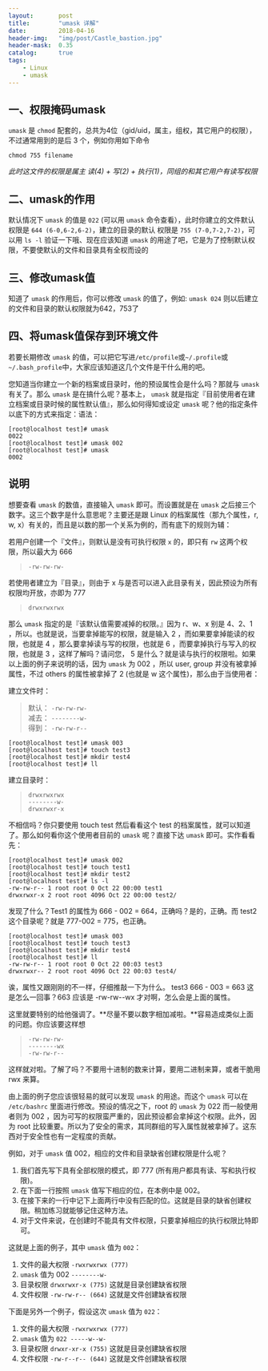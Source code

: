 ```yaml
---
layout:       post
title:        "umask 详解"
date:         2018-04-16
header-img:   "img/post/Castle_bastion.jpg"
header-mask:  0.35
catalog:      true
tags:
    - Linux 
    - umask
---
```


## 一、权限掩码umask

 `umask` 是 `chmod` 配套的，总共为4位（gid/uid，属主，组权，其它用户的权限），不过通常用到的是后 3 个，例如你用如下命令
```vim
chmod 755 filename
```
*此时这文件的权限是属主 读(4) + 写(2) + 执行(1)，同组的和其它用户有读写权限*

## 二、umask的作用

默认情况下 `umask` 的值是 `022` (可以用 `umask` 命令查看），此时你建立的文件默认权限是 `644 (6-0,6-2,6-2)`，建立的目录的默认 权限是 `755 (7-0,7-2,7-2)`，可以用 `ls -l` 验证一下哦、现在应该知道 `umask` 的用途了吧，它是为了控制默认权限，不要使默认的文件和目录具有全权而设的

## 三、修改umask值

知道了 `umask` 的作用后，你可以修改 `umask` 的值了，例如: `umask 024` 则以后建立的文件和目录的默认权限就为642，753了

## 四、将umask值保存到环境文件

若要长期修改 `umask` 的值，可以把它写进`/etc/profile`或`~/.profile`或`~/.bash_profile`中，大家应该知道这几个文件是干什么用的吧。

您知道当你建立一个新的档案或目录时，他的预设属性会是什么吗？那就与 `umask` 有关了。那么 `umask` 是在搞什么呢？基本上， `umask` 就是指定『目前使用者在建立档案或目录时候的属性默认值』，那么如何得知或设定 `umask` 呢？他的指定条件以底下的方式来指定：语法：
```vim 
[root@localhost test]# umask
0022
[root@localhost test]# umask 002
[root@localhost test]# umask
0002
```
## 说明
想要查看 `umask` 的数值，直接输入 `umask` 即可。而设置就是在 `umask` 之后接三个数字。这三个数字是什么意思呢？主要还是跟 Linux 的档案属性（那九个属性，r, w, x）有关的，而且是以数的那一个关系为例的，而有底下的规则为辅：

若用户创建一个『文件』，则默认是没有可执行权限 `x` 的，即只有 `rw` 这两个权限，所以最大为 666 

> `-rw-rw-rw-`

若使用者建立为『目录』，则由于 x 与是否可以进入此目录有关，因此预设为所有权限均开放，亦即为 777 

> `drwxrwxrwx`

那么 `umask` 指定的是『该默认值需要减掉的权限。』因为 r、w、x 别是 4、2、1 ，所以。也就是说，当要拿掉能写的权限，就是输入 2 ，而如果要拿掉能读的权限，也就是 4 ，那么要拿掉读与写的权限，也就是 6 ，而要拿掉执行与写入的权限，也就是 3 ，这样了解吗？请问您， 5 是什么？就是读与执行的权限啦。如果以上面的例子来说明的话，因为 `umask` 为 002 ，所以 user, group 并没有被拿掉属性，不过 others 的属性被拿掉了 2 (也就是 w 这个属性)，那么由于当使用者：

建立文件时：
> 默认： `-rw-rw-rw-`  
> 减去： `--------w-`  
> 得到： `-rw-rw-r--`

```vim
[root@localhost test]# umask 003
[root@localhost test]# touch test3
[root@localhost test]# mkdir test4
[root@localhost test]# ll
```

建立目录时：
> `drwxrwxrwx`  
> `--------w-`  
> `drwxrwxr-x`

不相信吗？你只要使用 touch test 然后看看这个 test 的档案属性，就可以知道了。那么如何看你这个使用者目前的 `umask` 呢？直接下达 `umask` 即可。实作看看先：
```vim
[root@localhost test]# umask 002
[root@localhost test]# touch test1
[root@localhost test]# mkdir test2
[root@localhost test]# ls -l
-rw-rw-r-- 1 root root 0 Oct 22 00:00 test1
drwxrwxr-x 2 root root 4096 Oct 22 00:00 test2/
```
发现了什么？Test1 的属性为 666 - 002 = 664，正确吗？是的，正确。而 test2 这个目录呢？就是 777-002 = 775，也正确。
```vim
[root@localhost test]# umask 003
[root@localhost test]# touch test3
[root@localhost test]# mkdir test4
[root@localhost test]# ll
-rw-rw-r-- 1 root root 0 Oct 22 00:03 test3
drwxrwxr-- 2 root root 4096 Oct 22 00:03 test4/
```
诶，属性又跟刚刚的不一样，仔细推敲一下为什么。
test3 666 - 003 = 663
这是怎么一回事？663 应该是 -rw-rw--wx 才对啊，怎么会是上面的属性。

这里就要特别的给他强调了。**尽量不要以数字相加减啦。**容易造成类似上面的问题。你应该要这样想 

> `-rw-rw-rw-`  
> `--------wx`  
> `-rw-rw-r--`

这样就对啦。了解了吗？不要用十进制的数来计算，要用二进制来算，或者干脆用 rwx 来算。

由上面的例子您应该很轻易的就可以发现 `umask` 的用途。而这个 `umask` 可以在 `/etc/bashrc` 里面进行修改。预设的情况之下，root 的 `umask` 为 022 而一般使用者则为 002 ，因为可写的权限蛮严重的，因此预设都会拿掉这个权限。此外，因为 root 比较重要。所以为了安全的需求，其同群组的写入属性就被拿掉了。这东西对于安全性也有一定程度的贡献。

例如，对于 `umask` 值 002，相应的文件和目录缺省创建权限是什么呢？
1. 我们首先写下具有全部权限的模式，即 777 (所有用户都具有读、写和执行权限)。
2. 在下面一行按照 `umask` 值写下相应的位，在本例中是 002。
3. 在接下来的一行中记下上面两行中没有匹配的位。这就是目录的缺省创建权限。稍加练习就能够记住这种方法。
4. 对于文件来说，在创建时不能具有文件权限，只要拿掉相应的执行权限比特即可。

这就是上面的例子，其中 `umask` 值为 `002`：
1. 文件的最大权限 `-rwxrwxrwx (777)`
2.  `umask` 值为 002 `--------w-`
3. 目录权限 `drwxrwxr-x (775)` 这就是目录创建缺省权限
4. 文件权限 `-rw-rw-r-- (664)` 这就是文件创建缺省权限

下面是另外一个例子，假设这次 `umask` 值为 `022`：
1. 文件的最大权限 `-rwxrwxrwx (777)`
2.  `umask` 值为 `022 -----w--w-`
3. 目录权限 `drwxr-xr-x (755)` 这就是目录创建缺省权限
4. 文件权限 `-rw-r--r-- (644)` 这就是文件创建缺省权限